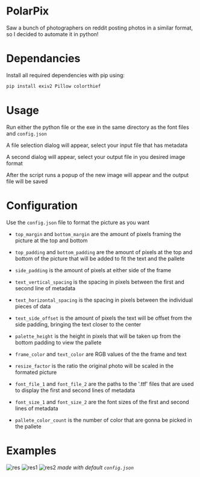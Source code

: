 # PolarPix
Saw a bunch of photographers on reddit posting photos in a similar format, so I decided to automate it in python!
# Dependancies
Install all required dependencies with pip using:
```bash
pip install exiv2 Pillow colorthief
```
# Usage
Run either the python file or the exe in the same directory as the font files and `config.json`<br>

A file selection dialog will appear, select your input file that has metadata<br>

A second dialog will appear, select your output file in you desired image format

After the script runs a popup of the new image will appear and the output file will be saved

# Configuration
Use the `config.json` file to format the picture as you want

- `top_margin` and `bottom_margin` are the amount of pixels framing the picture at the top and bottom

- `top_padding` and `bottom_padding` are the amount of pixels at the top and bottom of the picture that will be added to fit the text and the pallete
- `side_padding` is the amount of pixels at either side of the frame
- `text_vertical_spacing` is the spacing in pixels between the first and second line of metadata
- `text_horizontal_spacing` is the spacing in pixels between the individual pieces of data
- `text_side_offset` is the amount of pixels the text will be offset from the side padding, bringing the text closer to the center
- `palette_height` is the height in pixels that will be taken up from the bottom padding to view the pallete
- `frame_color` and `text_color` are RGB values of the the frame and text
- `resize_factor` is the ratio the original photo will be scaled in the formated picture
- `font_file_1` and `font_file_2` are the paths to the '.ttf' files that are used to display the first and second lines of metadata
- `font_size_1` and `font_size_2` are the font sizes of the first and second lines of metadata
- `pallete_color_count` is the number of color that are gonna be picked in the pallete

# Examples
![res](https://github.com/user-attachments/assets/ebd9f0b0-4a89-4276-90f9-e95fc2123354)
![res1](https://github.com/user-attachments/assets/d5ef80b6-c9d8-49f9-a5df-72603af8e314)
![res2](https://github.com/user-attachments/assets/952d15ea-d80e-4c8d-a263-949b8129da9a)
*made with default `config.json`*
